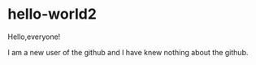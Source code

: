 # hello-world2

Hello,everyone!

I am a new user of the github and I have knew nothing about the github.
